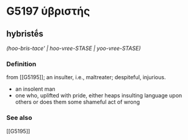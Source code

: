 # G5197 ὑβριστής

## hybristḗs

_(hoo-bris-tace' | hoo-vree-STASE | yoo-vree-STASE)_

### Definition

from [[G5195]]; an insulter, i.e., maltreater; despiteful, injurious.

- an insolent man
- one who, uplifted with pride, either heaps insulting language upon others or does them some shameful act of wrong

### See also

[[G5195]]

